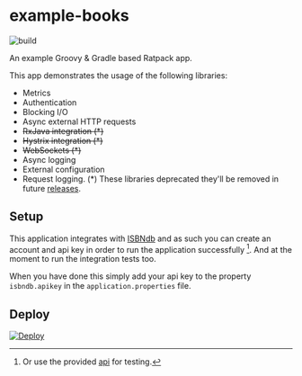example-books
=============

![build](https://github.com/bitsnaps/example-books/actions/workflows/ratpack.yml/badge.svg)


An example Groovy &amp; Gradle based Ratpack app.

This app demonstrates the usage of the following libraries:
* Metrics
* Authentication
* Blocking I/O
* Async external HTTP requests
* ~~RxJava integration (*)~~
* ~~Hystrix integration (*)~~
* ~~WebSockets (*)~~
* Async logging
* External configuration
* Request logging.
(*) These libraries deprecated they'll be  removed in future [releases](https://github.com/ratpack/ratpack/blob/master/release-notes.md).

Setup
-----

This application integrates with [ISBNdb](http://isbndb.com/account/logincreate) and as such you can create an
account and api key in order to run the application successfully [^1].  And at the moment to run the integration tests too.

When you have done this simply add your api key to the property `isbndb.apikey` in the `application.properties` file.

[^1]: Or use the provided [api](./api/README.md) for testing.

Deploy
------

[![Deploy](https://www.herokucdn.com/deploy/button.svg)](https://heroku.com/deploy)
